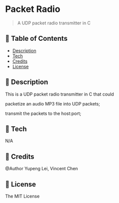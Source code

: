 # Packet Radio
> A UDP packet radio transmitter in C

## 🚩 Table of Contents  
* [Description](#-Description) 
* [Tech](#-Tech)
* [Credits](#-Credits)
* [License](#-License)

## 🚩 Description  
This is a UDP packet radio transmitter in C that could

packetize an audio MP3 file into UDP packets;
 
transmit the packets to the host:port;
 

## 🚩 Tech
N/A

## 🚩 Credits 
@Author Yupeng Lei, Vincent Chen

## 🚩 License  
The MIT License
